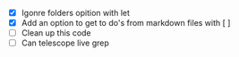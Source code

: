 - [x] Igonre folders opition with let
- [x] Add an option to get to do's from markdown files with [ ]
- [ ] Clean up this code
- [ ] Can telescope live grep
